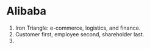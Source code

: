 # Alibaba

1. Iron Triangle: e-commerce, logistics, and finance.
2. Customer first, employee second, shareholder last.
3. 
